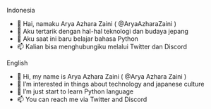 Indonesia 

- 👋 Hai, namaku Arya Azhara Zaini ( @AryaAzharaZaini )
- 👀 Aku tertarik dengan hal-hal teknologi dan budaya jepang
- 🌱 Aku saat ini baru belajar bahasa Python
- 📫 Kalian bisa menghubungiku melalui Twitter dan Discord 

English

- 👋 Hi, my name is Arya Azhara Zaini ( @Arya Azhara Zaini )
- 👀 I’m interested in things about technology and japanese culture
- 🌱 I’m just start to learn Python language
- 📫 You can reach me via Twitter and Discord

<!---
AryaAzharaZaini/AryaAzharaZaini is a ✨ special ✨ repository because its `README.md` (this file) appears on your GitHub profile.
You can click the Preview link to take a look at your changes.
--->
